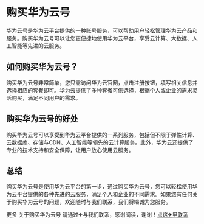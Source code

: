 # 购买华为云号

华为云号是华为云平台提供的一种账号服务，可以帮助用户轻松管理华为云产品和服务。购买华为云号可以让您更便捷地使用华为云平台，享受云计算、大数据、人工智能等先进的云服务。

## 如何购买华为云号？

购买华为云号非常简单，您只需访问华为云官网，点击注册按钮，填写相关信息并选择相应的套餐即可。华为云提供了多种套餐可供选择，根据个人或企业的需求灵活购买，满足不同用户的需求。

## 购买华为云号的好处

购买华为云号可以享受到华为云平台提供的一系列服务，包括但不限于弹性计算、云数据库、存储与CDN、人工智能等领先的云计算服务。此外，华为云还提供了专业的技术支持和安全保障，让用户放心使用云服务。

## 总结

购买华为云号是使用华为云平台的第一步，通过购买华为云号，您可以轻松使用华为云平台提供的各种先进的云服务，满足个人和企业的不同需求。如果您有任何关于购买华为云号的问题，欢迎随时与我们联系，我们将竭诚为您服务。

更多 关于购买华为云号 请通过✈与我们联系，感谢阅读，谢谢！[点这✈里联系](https://c.k02.cc)